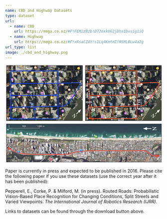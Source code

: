 ```yaml
---
name: CBD and Highway Datasets
type: dataset
url:
  - name: CBD
    url: https://mega.co.nz/#F!FEM2zBzb!D72oxkUG2jDhaIDxsig1iQ
  - name: Highway
    url: https://mega.co.nz/#F!xRsxCZ4Y!s1Lq4KmtmZfR5MLBLw4a2g
url_type: list
image: ./cbd_and_highway.png
---
```


<p align="center"><img src="./cbd_and_highway.png" alt="Overview of paths travelled in the CBD and Highway datasets"/></p>

Paper is currently in press and expected to be published in 2016. Please cite the following paper if you use these datasets (use the correct year after it has been published):

Pepperell, E., Corke, P. & Milford, M. (in press). Routed Roads: Probabilistic Vision-Based Place Recognition for Changing Conditions, Split Streets and Varied Viewpoints. _The International Journal of Robotics Research (IJRR)_.

Links to datasets can be found through the download button above.
